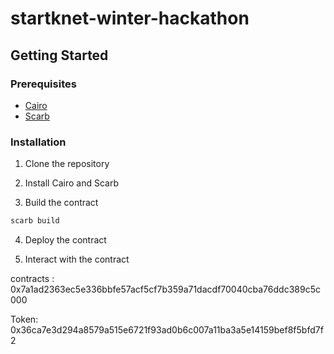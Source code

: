 # startknet-winter-hackathon


## Getting Started

### Prerequisites
- [Cairo](https://www.cairo-lang.org/docs/quickstart.html)
- [Scarb](https://docs.swmansion.com/scarb/)

### Installation

1. Clone the repository


2. Install Cairo and Scarb

3. Build the contract

```bash
scarb build
```

4. Deploy the contract

5. Interact with the contract


contracts : 0x7a1ad2363ec5e336bbfe57acf5cf7b359a71dacdf70040cba76ddc389c5c000


Token:  0x36ca7e3d294a8579a515e6721f93ad0b6c007a11ba3a5e14159bef8f5bfd7f2



